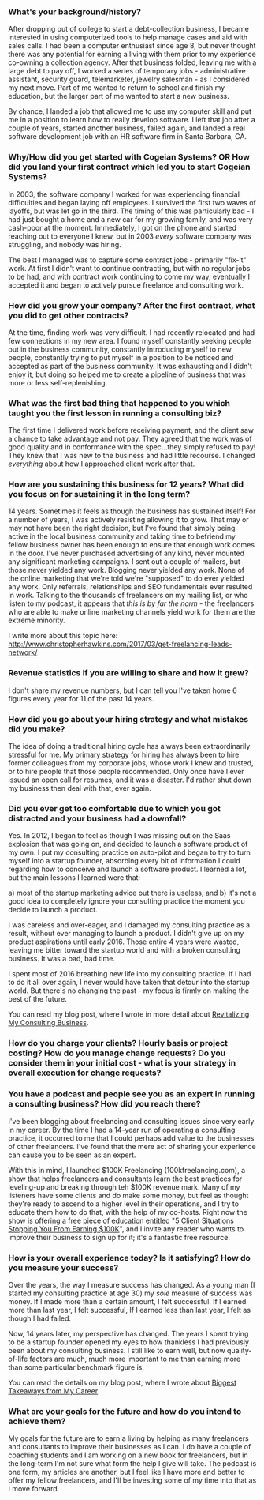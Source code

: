 ### What's your background/history?

After dropping out of college to start a debt-collection business, I became interested in using computerized tools to help manage cases and aid with sales calls. I had been a computer enthusiast since age 8, but never thought there was any potential for earning a living with them prior to my experience co-owning a collection agency. After that business folded, leaving me with a large debt to pay off, I worked a series of temporary jobs - administrative assistant, security guard, telemarketer, jewelry salesman - as I considered my next move. Part of me wanted to return to school and finish my education, but the larger part of me wanted to start a new business.

By chance, I landed a job that allowed me to use my computer skill and put me in a position to learn how to really develop software. I left that job after a couple of years, started another business, failed again, and landed a real software development job with an HR software firm in Santa Barbara, CA.

### Why/How did you get started with Cogeian Systems? OR How did you land your first contract which led you to start Cogeian Systems?

In 2003, the software company I worked for was experiencing financial difficulties and began laying off employees. I survived the first two waves of layoffs, but was let go in the third. The timing of this was particularly bad - I had just bought a home and a new car for my growing family, and was very cash-poor at the moment. Immediately, I got on the phone and started reaching out to everyone I knew, but in 2003 *every* software company was struggling, and nobody was hiring. 

The best I managed was to capture some contract jobs - primarily "fix-it" work. At first I didn't want to continue contracting, but with no regular jobs to be had, and with contract work continuing to come my way, eventually I accepted it and began to actively pursue freelance and consulting work.

### How did you grow your company? After the first contract, what you did to get other contracts?

At the time, finding work was very difficult. I had recently relocated and had few connections in my new area. I found myself constantly seeking people out in the business community, constantly introducing myself to new people, constantly trying to put myself in a position to be noticed and accepted as part of the business community. It was exhausting and I didn't enjoy it, but doing so helped me to create a pipeline of business that was more or less self-replenishing.

### What was the first bad thing that happened to you which taught you the first lesson in running a consulting biz?

The first time I delivered work before receiving payment, and the client saw a chance to take advantage and not pay. They agreed that the work was of good quality and in conformance with the spec...they simply refused to pay! They knew that I was new to the business and had little recourse. I changed *everything* about how I approached client work after that.

### How are you sustaining this business for 12 years? What did you focus on for sustaining it in the long term?

14 years. Sometimes it feels as though the business has sustained itself! For a number of years, I was actively resisting allowing it to grow. That may or may not have been the right decision, but I've found that simply being active in the local business community and taking time to befriend my fellow business owner has been enough to ensure that enough work comes in the door. I've never purchased advertising of any kind, never mounted any significant marketing campaigns. I sent out a couple of mailers, but those never yielded any work. Blogging never yielded any work. None of the online marketing that we're told we're "supposed" to do ever yielded any work. Only referrals, relationships and SEO fundamentals ever resulted in work. Talking to the thousands of freelancers on my mailing list, or who listen to my podcast, it appears that _this is by far the norm_ - the freelancers who are able to make online marketing channels yield work for them are the extreme minority.

I write more about this topic here: http://www.christopherhawkins.com/2017/03/get-freelancing-leads-network/

### Revenue statistics if you are willing to share and how it grew?

I don't share my revenue numbers, but I can tell you I've taken home 6 figures every year for 11 of the past 14 years.

### How did you go about your hiring strategy and what mistakes did you make?

The idea of doing a traditional hiring cycle has always been extraordinarily stressful for me. My primary strategy for hiring has always been to hire former colleagues from my corporate jobs, whose work I knew and trusted, or to hire people that those people recommended. Only once have I ever issued an open call for resumes, and it was a disaster. I'd rather shut down my business then deal with that, ever again.

### Did you ever get too comfortable due to which you got distracted and your business had a downfall?

Yes. In 2012, I began to feel as though I was missing out on the Saas explosion that was going on, and decided to launch a software product of my own. I put my consulting practice on auto-pilot and began to try to turn myself into a startup founder, absorbing every bit of information I could regarding how to conceive and launch a software product. I learned a lot, but the main lessons I learned were that:

a) most of the startup marketing advice out there is useless, and 
b) it's not a good idea to completely ignore your consulting practice the moment you decide to launch a product. 

I was careless and over-eager, and I damaged my consulting practice as a result, without ever managing to launch a product. I didn't give up on my product aspirations until early 2016. Those entire 4 years were wasted, leaving me bitter toward the startup world and with a broken consulting business. It was a bad, bad time.

I spent most of 2016 breathing new life into my consulting practice. If I had to do it all over again, I never would have taken that detour into the startup world. But there's no changing the past - my focus is firmly on making the best of the future.

You can read my blog post, where I wrote in more detail about [Revitalizing My Consulting Business](http://www.christopherhawkins.com/2016/09/full-focus-consulting-re-energized-business/).

### How do you charge your clients? Hourly basis or project costing? How do you manage change requests? Do you consider them in your initial cost - what is your strategy in overall execution for change requests?

### You have a podcast and people see you as an expert in running a consulting business? How did you reach there?

I've been blogging about freelancing and consulting issues since very early in my career. By the time I had a 14-year run of operating a consulting practice, it occurred to me that I could perhaps add value to the businesses of other freelancers. I've found that the mere act of sharing your experience can cause you to be seen as an expert. 

With this in mind, I launched $100K Freelancing (100kfreelancing.com), a show that helps freelancers and consultants learn the best practices for leveling-up and breaking through teh $100K revenue mark. Many of my listeners have some clients and do make some money, but feel as thought they're ready to ascend to a higher level in their operations, and I try to educate them how to do that, with the help of my co-hosts. Right now the show is offering a free piece of education entitled "[5 Client Situations Stopping You From Earning $100K](http://www.100kfreelancing.com/5-client-problems-stopping-earning-100k/)", and I invite any reader who wants to improve their business to sign up for it; it's a fantastic free resource.

### How is your overall experience today? Is it satisfying? How do you measure your success?

Over the years, the way I measure success has changed. As a young man (I started my consulting practice at age 30) my *sole* measure of success was money. If I made more than a certain amount, I felt successful. If I earned more than last year, I felt successful, If I earned less than last year, I felt as though I had failed.

Now, 14 years later, my perspective has changed. The years I spent trying to be a startup founder opened my eyes to how thankless I had previously been about my consulting business. I still like to earn well, but now quality-of-life factors are much, much more important to me than earning more than some particular benchmark figure is.

You can read the details on my blog post, where I wrote about [Biggest Takeaways from My Career](http://www.christopherhawkins.com/2015/03/12-things-learned-12-years-freelancing/)

### What are your goals for the future and how do you intend to achieve them?

My goals for the future are to earn a living by helping as many freelancers and consultants to improve their businesses as I can. I do have a couple of coaching students and I am working on a new book for freelancers, but in the long-term I'm not sure what form the help I give will take. The podcast is one form, my articles are another, but I feel like I have more and better to offer my fellow freelancers, and I'll be investing some of my time into that as I move forward.

